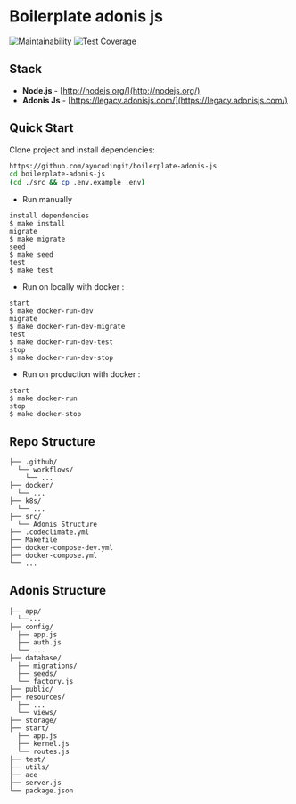# Boilerplate adonis js

[![Maintainability](https://api.codeclimate.com/v1/badges/9cd6b4799173f19f444b/maintainability)](https://codeclimate.com/github/ayocodingit/boilerplate-adonis-js/maintainability)
[![Test Coverage](https://api.codeclimate.com/v1/badges/9cd6b4799173f19f444b/test_coverage)](https://codeclimate.com/github/ayocodingit/boilerplate-adonis-js/test_coverage)

## Stack
- **Node.js** - [http://nodejs.org/](http://nodejs.org/)
- **Adonis Js** - [https://legacy.adonisjs.com/](https://legacy.adonisjs.com/)

## Quick Start

Clone project and install dependencies:
```bash
https://github.com/ayocodingit/boilerplate-adonis-js
cd boilerplate-adonis-js
(cd ./src && cp .env.example .env)
```

* Run manually
```
install dependencies
$ make install
migrate
$ make migrate
seed
$ make seed
test
$ make test
```

* Run on locally with docker :

```
start
$ make docker-run-dev
migrate
$ make docker-run-dev-migrate
test
$ make docker-run-dev-test
stop
$ make docker-run-dev-stop
```

* Run on production with docker :

```
start
$ make docker-run
stop
$ make docker-stop
```

## Repo Structure
```
├── .github/
  └── workflows/
    └── ...
├── docker/
  └── ...
├── k8s/
  └── ...
├── src/
  └── Adonis Structure
├── .codeclimate.yml
├── Makefile
├── docker-compose-dev.yml
├── docker-compose.yml
└── ...
```

## Adonis Structure
```
├── app/
  └──...
├── config/
  ├── app.js
  ├── auth.js
  └── ...
├── database/
  ├── migrations/
  ├── seeds/
  └── factory.js
├── public/
├── resources/
  ├── ...
  └── views/
├── storage/
├── start/
  ├── app.js
  ├── kernel.js
  └── routes.js
├── test/
├── utils/
├── ace
├── server.js
└── package.json
```

